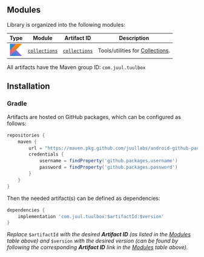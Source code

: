 ## Modules

Library is organized into the following modules:

| Type                            | Module                       | Artifact ID     | Description                        |
|:-------------------------------:|:----------------------------:|:---------------:|------------------------------------|
| ![Kotlin](artwork/kotlin.png)   | [`collections`](collections) | [`collections`] | Tools/utilities for [Collections]. |

All artifacts have the Maven group ID: `com.juul.tuulbox`

## Installation

### Gradle

Artifacts are hosted on GitHub packages, which can be configured as follows:

```groovy
repositories {
    maven {
        url = "https://maven.pkg.github.com/juullabs/android-github-packages"
        credentials {
            username = findProperty('github.packages.username')
            password = findProperty('github.packages.password')
        }
    }
}
```

Then the needed artifact(s) can be defined as dependencies:

```groovy
dependencies {
    implementation 'com.juul.tuulbox:$artifactId:$version'
}
```

_Replace_ `$artifactId` _with the desired **Artifact ID** (as listed in the [Modules](#modules)
table above) and_ `$version` _with the desired version (can be found by following the corresponding
**Artifact ID** link in the [Modules](#modules) table above)._


[`collections`]: https://github.com/JuulLabs/android-github-packages/packages/215143
[Collections]: https://kotlinlang.org/docs/reference/collections-overview.html
